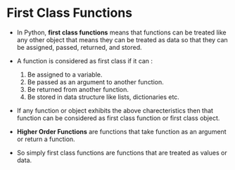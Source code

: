 # First Class Functions

- In Python, <b>first class functions</b> means that functions can be treated like any other object that means they can be treated as data so that they can be assigned, passed, returned, and stored.

- A function is considered as first class if it can :

  1. Be assigned to a variable.
  2. Be passed as an argument to another function.
  3. Be returned from another function.
  4. Be stored in data structure like lists, dictionaries etc.

- If any function or object exhibits the above charecteristics then that function can be considered as first class function or first class object.

- <b>Higher Order Functions</b> are functions that take function as an argument or return a function. 

- So simply first class functions are functions that are treated as values or data.